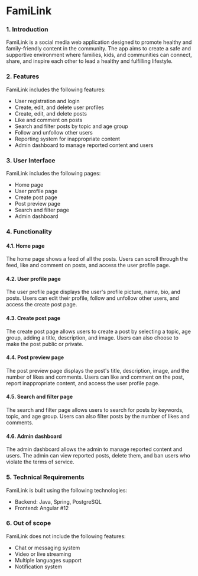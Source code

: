 # FamiLink

### 1. Introduction

FamiLink is a social media web application designed to promote healthy and family-friendly content in the community. The app aims to create a safe and supportive environment where families, kids, and communities can connect, share, and inspire each other to lead a healthy and fulfilling lifestyle.

### 2. Features
FamiLink includes the following features:

- User registration and login
- Create, edit, and delete user profiles
- Create, edit, and delete posts
- Like and comment on posts
- Search and filter posts by topic and age group
- Follow and unfollow other users
- Reporting system for inappropriate content
- Admin dashboard to manage reported content and users

### 3. User Interface
FamiLink includes the following pages:

- Home page
- User profile page
- Create post page
- Post preview page
- Search and filter page
- Admin dashboard


### 4. Functionality
#### 4.1. Home page
The home page shows a feed of all the posts. Users can scroll through the feed, like and comment on posts, and access the user profile page.

#### 4.2. User profile page
The user profile page displays the user's profile picture, name, bio, and posts. Users can edit their profile, follow and unfollow other users, and access the create post page.

#### 4.3. Create post page
The create post page allows users to create a post by selecting a topic, age group, adding a title, description, and image. Users can also choose to make the post public or private.

#### 4.4. Post preview page
The post preview page displays the post's title, description, image, and the number of likes and comments. Users can like and comment on the post, report inappropriate content, and access the user profile page.

#### 4.5. Search and filter page
The search and filter page allows users to search for posts by keywords, topic, and age group. Users can also filter posts by the number of likes and comments.

#### 4.6. Admin dashboard
The admin dashboard allows the admin to manage reported content and users. The admin can view reported posts, delete them, and ban users who violate the terms of service.

### 5. Technical Requirements
FamiLink is built using the following technologies:

- Backend: Java, Spring, PostgreSQL
- Frontend: Angular #12

### 6. Out of scope
FamiLink does not include the following features:

- Chat or messaging system
- Video or live streaming
- Multiple languages support
- Notification system
